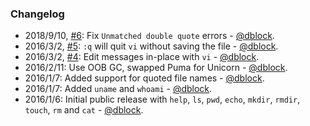 ### Changelog

* 2018/9/10, [#6](https://github.com/slack-ruby/slack-shellbot/issues/6): Fix `Unmatched double quote` errors - [@dblock](https://github.com/dblock).
* 2016/3/2, [#5](https://github.com/slack-ruby/slack-shellbot/issues/5): `:q` will quit `vi` without saving the file - [@dblock](https://github.com/dblock).
* 2016/3/2, [#4](https://github.com/slack-ruby/slack-shellbot/issues/4): Edit messages in-place with `vi` - [@dblock](https://github.com/dblock).
* 2016/2/11: Use OOB GC, swapped Puma for Unicorn - [@dblock](https://github.com/dblock).
* 2016/1/7: Added support for quoted file names - [@dblock](https://github.com/dblock).
* 2016/1/7: Added `uname` and `whoami` - [@dblock](https://github.com/dblock).
* 2016/1/6: Initial public release with `help`, `ls`, `pwd`, `echo`, `mkdir`, `rmdir`, `touch`, `rm` and `cat` - [@dblock](https://github.com/dblock).
